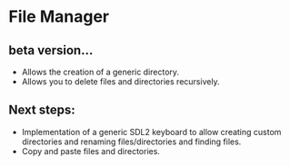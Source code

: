 # File Manager


## beta version...

- Allows the creation of a generic directory.
- Allows you to delete files and directories recursively.




## Next steps:

- Implementation of a generic SDL2 keyboard to allow creating custom directories and renaming files/directories and finding files.
- Copy and paste files and directories.
